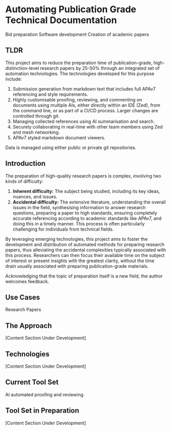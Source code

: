# Automating Publication Grade Technical Documentation

Bid preparation
Software development
Creation of academic papers





## TLDR

This project aims to reduce the preparation time of publication-grade, high-distinction-level research papers by 25-50% through an integrated set of automation technologies. The technologies developed for this purpose include:

1. Submission generation from markdown text that includes full APAv7 referencing and style requirements.
2. Highly customisable proofing, reviewing, and commenting on documents using multiple AIs, either directly within an IDE (Zed), from the command line, or as part of a CI/CD process. Larger changes are controlled through git.
3. Managing collected references using AI summarisation and search.
4. Securely collaborating in real-time with other team members using Zed and mesh networking.
5. APAv7 styled markdown document viewers.

Data is managed using either public or private git repositories.

## Introduction

The preparation of high-quality research papers is complex, involving two kinds of difficulty:

1. **Inherent difficulty:** The subject being studied, including its key ideas, nuances, and issues.
2. **Accidental difficulty:** The extensive literature, understanding the overall issues in the field, synthesising information to answer research questions, preparing a paper to high standards, ensuring completely accurate referencing according to academic standards like APAv7, and doing this in a timely manner. This process is often particularly challenging for individuals from technical fields.

By leveraging emerging technologies, this project aims to foster the development and distribution of automated methods for preparing research papers, thus alleviating the accidental complexities typically associated with this process. Researchers can then focus their available time on the subject of interest or present insights with the greatest clarity, without the time drain usually associated with preparing publication-grade materials.

Acknowledging that the topic of preparation itself is a new field, the author welcomes feedback.

## Use Cases
Research Papers



## The Approach

[Content Section Under Development]

## Technologies

[Content Section Under Development]

## Current Tool Set

AI automated proofing and reviewing.

## Tool Set in Preparation

[Content Section Under Development]
